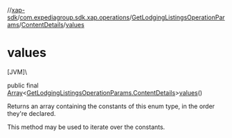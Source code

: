 //[xap-sdk](../../../../index.md)/[com.expediagroup.sdk.xap.operations](../../index.md)/[GetLodgingListingsOperationParams](../index.md)/[ContentDetails](index.md)/[values](values.md)

# values

[JVM]\

public final [Array](https://kotlinlang.org/api/latest/jvm/stdlib/kotlin/-array/index.html)&lt;[GetLodgingListingsOperationParams.ContentDetails](index.md)&gt;[values](values.md)()

Returns an array containing the constants of this enum type, in the order they're declared.

This method may be used to iterate over the constants.
